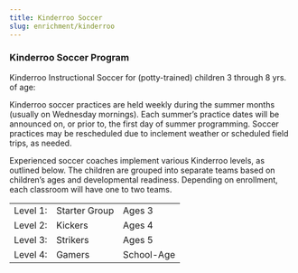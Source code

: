 ```yaml
---
title: Kinderroo Soccer
slug: enrichment/kinderroo
---
```

### Kinderroo Soccer Program

Kinderroo Instructional Soccer for (potty-trained) children 3 through 8 yrs. of age:

Kinderroo soccer practices are held weekly during the summer months (usually on Wednesday mornings). Each summer’s practice dates will be announced on, or prior to, the first day of summer programming. Soccer practices may be rescheduled due to inclement weather or scheduled field trips, as needed.

Experienced soccer coaches implement various Kinderroo levels, as outlined below. The children are grouped into separate teams based on children’s ages and developmental readiness. Depending on enrollment, each classroom will have one to two teams.

|          |               |            |
| -------- | ------------- | ---------- |
| Level 1: | Starter Group | Ages 3     |
| Level 2: | Kickers       | Ages 4     |
| Level 3: | Strikers      | Ages 5     |
| Level 4: | Gamers        | School-Age |